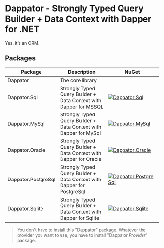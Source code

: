 # Dappator - Strongly Typed Query Builder + Data Context with Dapper for .NET

Yes, it's an ORM.

## Packages

| Package | Description | NuGet |
| ------- | ----------- | ----- |
| Dappator | The core library | |
| Dappator.Sql | Strongly Typed Query Builder + Data Context with Dapper for MSSQL | [![Dappator.Sql](https://img.shields.io/nuget/v/Dappator.Sql.svg)](https://www.nuget.org/packages/Dappator.Sql/) |
| Dappator.MySql | Strongly Typed Query Builder + Data Context with Dapper for MySql | [![Dappator.MySql](https://img.shields.io/nuget/v/Dappator.MySql.svg)](https://www.nuget.org/packages/Dappator.MySql/) |
| Dappator.Oracle | Strongly Typed Query Builder + Data Context with Dapper for Oracle | [![Dappator.Oracle](https://img.shields.io/nuget/v/Dappator.Oracle.svg)](https://www.nuget.org/packages/Dappator.Oracle/) |
| Dappator.PostgreSql | Strongly Typed Query Builder + Data Context with Dapper for PostgreSql | [![Dappator.PostgreSql](https://img.shields.io/nuget/v/Dappator.PostgreSql.svg)](https://www.nuget.org/packages/Dappator.PostgreSql/) |
| Dappator.Sqlite | Strongly Typed Query Builder + Data Context with Dapper for Sqlite | [![Dappator.Sqlite](https://img.shields.io/nuget/v/Dappator.Sqlite.svg)](https://www.nuget.org/packages/Dappator.Sqlite/) |

> You don't have to install this "Dappator" package.
> Whatever the provider you want to use, you have to install "Dappator._Provider_" package.
